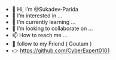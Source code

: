 - 👋 Hi, I’m @Sukadev-Parida
- 👀 I’m interested in ...
- 🌱 I’m currently learning ...
- 💞️ I’m looking to collaborate on ...
- 📫 How to reach me ...
- 💑 follow to my Friend ( Goutam ) 
- 👉 https://github.com/CyberExpert0101

<!---
Sukadev-Parida/Sukadev-Parida is a ✨ special ✨ repository because its `README.md` (this file) appears on your GitHub profile.
You can click the Preview link to take a look at your changes.
--->
